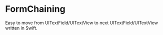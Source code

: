 # FormChaining
Easy to move from UITextField/UITextView to next UITextField/UITextView written in Swift.
